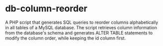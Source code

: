 # db-column-reorder
A PHP script that generates SQL queries to reorder columns alphabetically in all tables of a MySQL database. The script retrieves column information from the database's schema and generates ALTER TABLE statements to modify the column order, while keeping the id column first.
